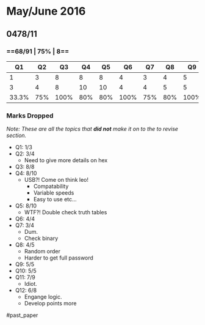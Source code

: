 # May/June 2016 
## 0478/11

### ==68/91 | 75% | 8==

| Q1    | Q2  | Q3   | Q4  | Q5  | Q6   | Q7  | Q8  | Q9   | Q10  | Q11 | Q12 | TOT   |
| ----- | --- | ---- | --- | --- | ---- | --- | --- | ---- | ---- | --- | --- | ----- |
| 1     | 3   | 8    | 8   | 8   | 4    | 3   | 4   | 5    | 5    | 7   | 6   | **62**    |
| 3     | 4   | 8    | 10  | 10  | 4    | 4   | 5   | 5    | 5    | 9   | 8   | **75**    |
| 33.3% | 75% | 100% | 80% | 80% | 100% | 75% | 80% | 100% | 100% | 77% | 75% | ==**82.7%**== |


### Marks Dropped
*Note: These are all the topics that **did not** make it on to the to revise section.*
* Q1: 1/3
* Q2: 3/4
	- Need to give more details on hex
* Q3: 8/8
* Q4: 8/10
	* USB?! Come on think leo!
		* Compatability
		* Variable speeds
		* Easy to use etc...
* Q5: 8/10
	* WTF?! Double check truth tables
* Q6: 4/4
* Q7: 3/4
	*  Dum. 
	* Check binary
* Q8: 4/5
	* Random order
	* Harder to get full password
* Q9: 5/5
* Q10: 5/5
* Q11: 7/9
	* Idiot.
* Q12: 6/8
	* Engange logic.
	* Develop points more

#past_paper 